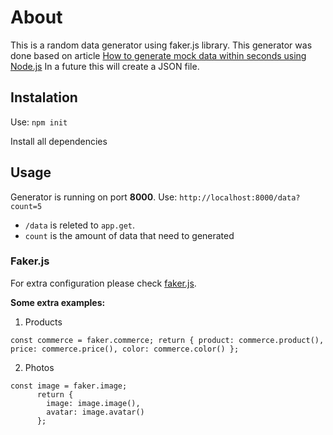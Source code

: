 # About

This is a random data generator using faker.js library. This generator was done based on article [How to generate mock data within seconds using Node.js](https://medium.com/javascript-in-plain-english/how-to-generate-mock-data-within-seconds-using-node-js-3add366c4bac)
In a future this will create a JSON file.

## Instalation

Use: `npm init`

Install all dependencies

## Usage

Generator is running on port <b>8000</b>.
Use: `http://localhost:8000/data?count=5`

- `/data` is releted to `app.get`.
- `count` is the amount of data that need to generated

### Faker.js

For extra configuration please check [faker.js](https://www.npmjs.com/package/faker).

<b>Some extra examples:</b>

1. Products

```
const commerce = faker.commerce; return { product: commerce.product(), price: commerce.price(), color: commerce.color() };
```

2. Photos

```
const image = faker.image;
      return {
        image: image.image(),
        avatar: image.avatar()
      };
```
